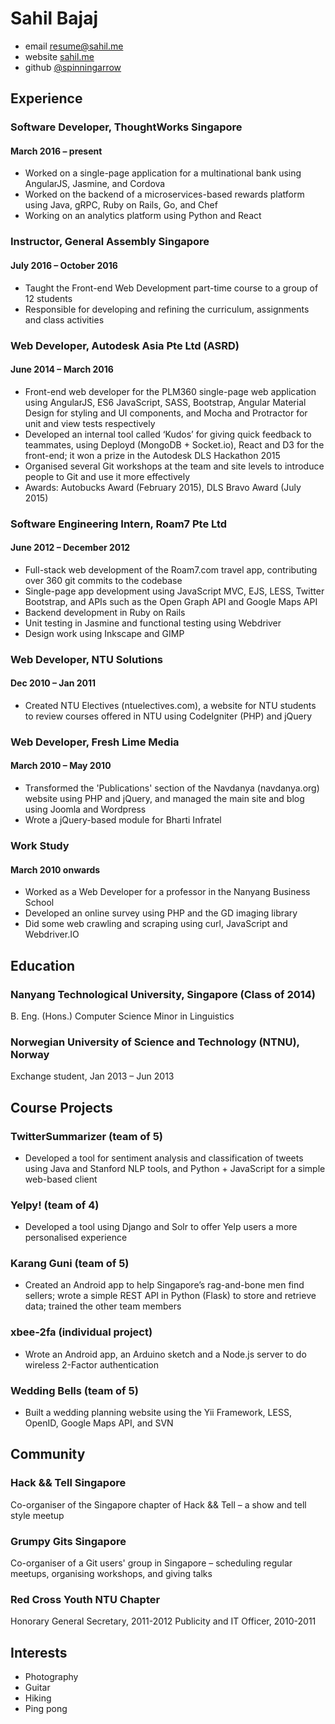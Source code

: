 Sahil Bajaj
===========

- email [resume@sahil.me][]
- website [sahil.me][]
- github [\@spinningarrow][github]

Experience
----------

### Software Developer, ThoughtWorks Singapore
#### March 2016 – present

- Worked on a single-page application for a multinational bank using AngularJS,
  Jasmine, and Cordova
- Worked on the backend of a microservices-based rewards platform using Java,
  gRPC, Ruby on Rails, Go, and Chef
- Working on an analytics platform using Python and React

### Instructor, General Assembly Singapore
#### July 2016 – October 2016

- Taught the Front-end Web Development part-time course to a group of 12
  students
- Responsible for developing and refining the curriculum, assignments and class
  activities 

### Web Developer, Autodesk Asia Pte Ltd (ASRD)
#### June 2014 – March 2016

- Front-end web developer for the PLM360 single-page web application using
  AngularJS, ES6 JavaScript, SASS, Bootstrap, Angular Material Design for
styling and UI components, and Mocha and Protractor for unit and view tests
respectively
- Developed an internal tool called ‘Kudos’ for giving quick feedback to
  teammates, using Deployd (MongoDB + Socket.io), React and D3 for the
front-end;  it won a prize in the Autodesk DLS Hackathon 2015
- Organised several Git workshops at the team and site levels  to introduce
  people to Git and use it more effectively
- Awards: Autobucks Award (February 2015), DLS Bravo Award (July 2015)

### Software Engineering Intern, Roam7 Pte Ltd
#### June 2012 – December 2012

- Full-stack web development of the Roam7.com travel app, contributing over 360
  git commits to the codebase
- Single-page app development using JavaScript MVC, EJS, LESS, Twitter
  Bootstrap, and APIs such as the Open Graph API and Google Maps API
- Backend development in Ruby on Rails
- Unit testing in Jasmine and functional testing using Webdriver
- Design work using Inkscape and GIMP

### Web Developer, NTU Solutions
#### Dec 2010 – Jan 2011

- Created NTU Electives (ntuelectives.com), a website for NTU students to review courses offered in NTU using CodeIgniter (PHP) and jQuery

### Web Developer, Fresh Lime Media
#### March 2010 – May 2010

- Transformed the 'Publications' section of the Navdanya (navdanya.org) website
  using PHP and jQuery, and managed the main site and blog using Joomla and
Wordpress
- Wrote a jQuery-based module for Bharti Infratel

### Work Study
#### March 2010 onwards

- Worked as a Web Developer for a professor in the Nanyang Business School
- Developed an online survey using PHP and the GD imaging library
- Did some web crawling and scraping using curl, JavaScript and Webdriver.IO

Education
---------

### Nanyang Technological University, Singapore (Class of 2014)
B. Eng. (Hons.) Computer Science
Minor in Linguistics

### Norwegian University of Science and Technology (NTNU), Norway
Exchange student, Jan 2013 – Jun 2013

Course Projects
---------------

### TwitterSummarizer (team of 5)

- Developed a tool for sentiment analysis and classification of tweets using
  Java and Stanford NLP tools, and Python + JavaScript for a simple web-based
client

### Yelpy! (team of 4)

- Developed a tool using Django and Solr to offer Yelp users a more
  personalised experience 

### Karang Guni (team of 5)

- Created an Android app to help Singapore’s rag-and-bone men find sellers;
  wrote a simple REST API in Python (Flask) to store and retrieve data;
trained the other team members

### xbee-2fa (individual project)

- Wrote an Android app, an Arduino sketch and a Node.js server to do wireless
  2-Factor authentication

### Wedding Bells (team of 5)

- Built a wedding planning website using the Yii Framework, LESS, OpenID,
  Google Maps API, and SVN

Community
---------

### Hack && Tell Singapore

Co-organiser of the Singapore chapter of Hack && Tell – a show and tell style
meetup

### Grumpy Gits Singapore

Co-organiser of a Git users' group in Singapore – scheduling regular meetups,
organising workshops, and giving talks

### Red Cross Youth NTU Chapter

Honorary General Secretary, 2011-2012
Publicity and IT Officer, 2010-2011

Interests
---------

- Photography
- Guitar
- Hiking
- Ping pong

[resume@sahil.me]: mailto:resume@sahil.me
[sahil.me]: //sahil.me
[github]: https://github.com/spinningarrow
